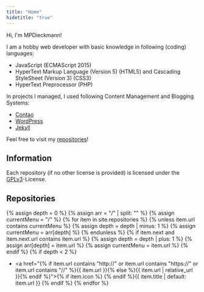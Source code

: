 ```yaml
---
title: "Home"
hidetitle: "true"
---
```

Hi, I'm MPDieckmann!

I am a hobby web developer with basic knowledge in following (coding) languages:

* JavaScript (ECMAScript 2015)
* HyperText Markup Language (Version 5) (HTML5) and Cascading StyleSheet (Version 3) (CSS3)
* HyperText Preprocessor (PHP)

In projects I managed, I used following Content Management and Blogging Systems:

* [Contao](https://contao.org/)
* [WordPress](https://wordpress.org/)
* [Jekyll](https://jekyllrb.com/)

Feel free to visit my [repositories](https://github.com/MPDieckmann?tab=repositories)!

## Information
Each repository (if no other license is provided) is licensed under the [GPLv3](https://www.gnu.org/licenses/gpl-3.0.html)-License.

## Repositories
{% assign depth = 0 %}
{% assign arr = "/" | split: "" %}
{% assign currentMenu = "/" %}
{% for item in site.repositories %}
{% unless item.url contains currentMenu %}
{% assign depth = depth | minus: 1 %}
{% assign currentMenu = arr[depth] %}
{% endunless %}
{% if item.next and item.next.url contains item.url %}
{% assign depth = depth | plus: 1 %}
{% assign arr[depth] = item.url %}
{% assign currentMenu = item.url %}
{% endif %}
{% if depth < 2 %}
* <a href="{% if item.url contains "http://" or item.url contains "https://" or item.url contains "//" %}{{ item.url }}{% else %}{{ item.url | relative_url }}{% endif %}">{% if item.icon %}<span class="icon icon-{{ item.icon }}"></span> {% endif %}{{ item.title | default: item.url }}</a>
{% endif %}
{% endfor %}
